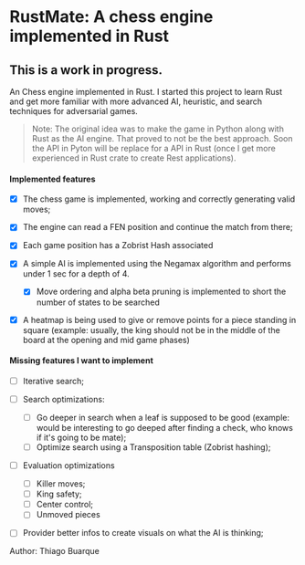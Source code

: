 # RustMate: A chess engine implemented in Rust

## This is a work in progress. 

An Chess engine implemented in Rust. I started this project to learn Rust and get more familiar with more advanced AI, heuristic, and search techniques for adversarial games.

> Note: The original idea was to make the game in Python along with Rust as the AI engine. That proved to not be
the best approach. Soon the API in Pyton will be replace for a API in Rust (once I get more experienced in Rust crate to create Rest applications).

#### Implemented features

- [x] The chess game is implemented, working and correctly generating valid moves;
- [x] The engine can read a FEN position and continue the match from there;
- [x] Each game position has a Zobrist Hash associated
- [x] A simple AI is implemented using the Negamax algorithm and performs under 1 sec for a depth of 4.
  - [x] Move ordering and alpha beta pruning is implemented to short the number of states to be searched
- [x] A heatmap is being used to give or remove points for a piece standing in square (example: usually, the king should not be in the middle of the board at the opening and mid game phases)


#### Missing features I want to implement

- [ ] Iterative search;
- [ ] Search optimizations:
  - [ ] Go deeper in search when a leaf is supposed to be good (example: would be interesting to go deeped after finding a check, who knows if it's going to be mate);
  - [ ] Optimize search using a Transposition table (Zobrist hashing);
- [ ] Evaluation optimizations
  - [ ] Killer moves;
  - [ ] King safety;
  - [ ] Center control;
  - [ ] Unmoved pieces
- [ ] Provider better infos to create visuals on what the AI is thinking;


Author: Thiago Buarque